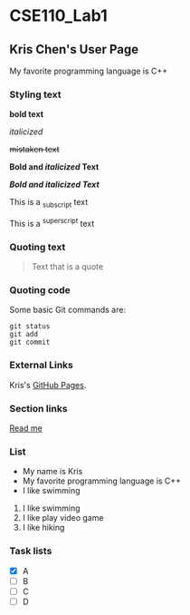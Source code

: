 # CSE110_Lab1

## Kris Chen's User Page

My favorite programming language is C++ 

### Styling text

**bold text**

_italicized_

~~mistaken text~~

**Bold and _italicized_ Text**

***Bold and italicized Text***

This is a <sub>subscript</sub> text

This is a <sup>superscript</sup> text

### Quoting text

> Text that is a quote

### Quoting code

Some basic Git commands are:
```
git status
git add
git commit
```

### External Links

Kris's [GitHub Pages](https://github.com/Kriiiiss/CSE110_Lab1).

### Section links 

[Read me](README.md)

### List

* My name is Kris
* My favorite programming language is C++
* I like swimming

1. I like swimming
2. I like play video game
3. I like hiking

### Task lists

- [x] A
- [ ] B
- [ ] C
- [ ] D
